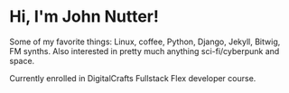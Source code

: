 # Hi, I'm John Nutter!

Some of my favorite things: Linux, coffee, Python, Django, Jekyll, Bitwig, FM synths. Also interested in pretty much anything sci-fi/cyberpunk and space.

Currently enrolled in DigitalCrafts Fullstack Flex developer course.
